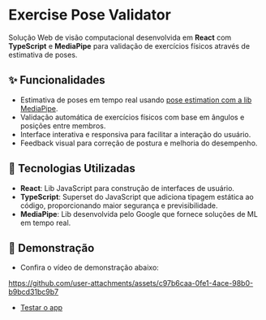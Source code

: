 # Exercise Pose Validator

Solução Web de visão computacional desenvolvida em **React** com **TypeScript** e **MediaPipe** para validação de exercícios físicos através de estimativa de poses.

## ✨ Funcionalidades

- Estimativa de poses em tempo real usando [pose estimation com a lib MediaPipe](https://github.com/google-ai-edge/mediapipe/blob/master/docs/solutions/pose.md).
- Validação automática de exercícios físicos com base em ângulos e posições entre membros.
- Interface interativa e responsiva para facilitar a interação do usuário.
- Feedback visual para correção de postura e melhoria do desempenho.

## 🚀 Tecnologias Utilizadas

- **React**: Lib JavaScript para construção de interfaces de usuário.
- **TypeScript**: Superset do JavaScript que adiciona tipagem estática ao código, proporcionando maior segurança e previsibilidade.
- **MediaPipe**: Lib desenvolvida pelo Google que fornece soluções de ML em tempo real.

## 🎥 Demonstração

- Confira o vídeo de demonstração abaixo:


https://github.com/user-attachments/assets/c97b6caa-0fe1-4ace-98b0-b9bcd31bc9b7


- [Testar o app](https://exercise-pose-validator.vercel.app/)
